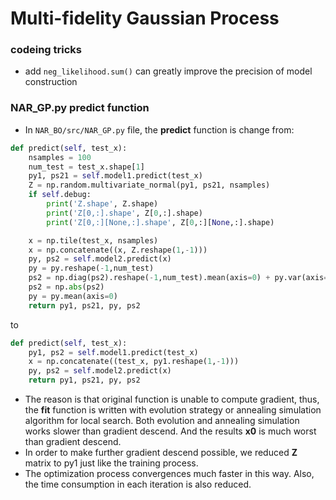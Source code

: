 # Multi-fidelity Gaussian Process

### codeing tricks

* add `neg_likelihood.sum()` can greatly improve the precision of model construction


### NAR_GP.py predict function

* In `NAR_BO/src/NAR_GP.py` file, the **predict** function is change from:
```python
def predict(self, test_x):
    nsamples = 100
    num_test = test_x.shape[1]
    py1, ps21 = self.model1.predict(test_x)
    Z = np.random.multivariate_normal(py1, ps21, nsamples)
    if self.debug:
        print('Z.shape', Z.shape)
        print('Z[0,:].shape', Z[0,:].shape)
        print('Z[0,:][None,:].shape', Z[0,:][None,:].shape)

    x = np.tile(test_x, nsamples)
    x = np.concatenate((x, Z.reshape(1,-1)))
    py, ps2 = self.model2.predict(x)
    py = py.reshape(-1,num_test)
    ps2 = np.diag(ps2).reshape(-1,num_test).mean(axis=0) + py.var(axis=0)
    ps2 = np.abs(ps2)
    py = py.mean(axis=0)
    return py1, ps21, py, ps2
```
to 
```python
def predict(self, test_x):
    py1, ps2 = self.model1.predict(test_x)
    x = np.concatenate((test_x, py1.reshape(1,-1)))
    py, ps2 = self.model2.predict(x)
    return py1, ps21, py, ps2
```
* The reason is that original function is unable to compute gradient, thus, the **fit** function is written with evolution strategy or annealing simulation algorithm for local search. Both evolution and annealing simulation works slower than gradient descend. And the results **x0** is much worst than gradient descend.
*  In order to make further gradient descend possible, we reduced **Z** matrix to py1 just like the training process.
* The optimization process convergences much faster in this way. Also, the time consumption in each iteration is also reduced.





